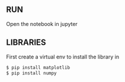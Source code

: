 ## RUN

Open the notebook in jupyter

## LIBRARIES

First create a virtual env to install the library in

```bash
$ pip install matplotlib
$ pip install numpy
```

